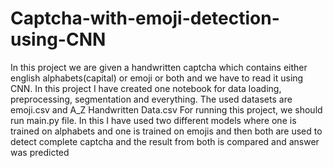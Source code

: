 # Captcha-with-emoji-detection-using-CNN
In this project we are given a handwritten captcha which contains either english alphabets(capital) or emoji or both and we have to read it using CNN.
In this project I have created one notebook for data loading, preprocessing, segmentation and everything.
The used datasets are emoji.csv and A_Z Handwritten Data.csv
For running this project, we should run main.py file.
In this I have used two different models where one is trained on alphabets and one is trained on emojis and then both are used to detect complete captcha and the result from both is compared and answer was predicted

